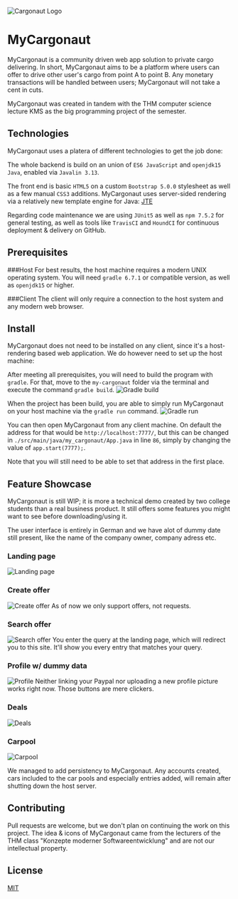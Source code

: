 ![Cargonaut Logo](./mockups/img/logo.png)
# MyCargonaut
MyCargonaut is a community driven web app solution to private cargo delivering. In short, MyCargonaut aims to be a
platform where users can offer to drive other user's cargo from point A to point B. Any monetary transactions will be
handled between users; MyCargonaut will not take a cent in cuts.

MyCargonaut was created in tandem with the THM computer science lecture KMS as the big programming project of the 
semester.

## Technologies

MyCargonaut uses a platera of different technologies to get the job done:

The whole backend is build on an union of `ES6 JavaScript` and `openjdk15 Java`, enabled via `Javalin 3.13`.

The front end is basic `HTML5` on a custom `Bootstrap 5.0.0` stylesheet as well as a few manual 
`CSS3` additions. MyCargonaut uses server-sided rendering via a relatively new template engine for Java: 
[JTE](https://github.com/casid/jte)

Regarding code maintenance we are using `JUnit5` as well as `npm 7.5.2` for general testing, as well as tools like 
`TravisCI` and `HoundCI` for continuous deployment & delivery on GitHub.

## Prerequisites

###Host
For best results, the host machine requires a modern UNIX operating system. You will need `gradle 6.7.1` or compatible 
version, as well as `openjdk15` or higher.

###Client
The client will only require a connection to the host system and any modern web browser.

## Install

MyCargonaut does not need to be installed on any client, since it's a host-rendering based web application. 
We do however need to set up the host machine:

After meeting all prerequisites, you will need to build the program with `gradle`. For that, move to the `my-cargonaut`
folder via the terminal and execute the command `gradle build`.
![Gradle build](./mockups/readme/gradleBuild.png)

When the project has been build, you are able to simply run MyCargonaut on your host machine via the `gradle run` 
command. ![Gradle run](./mockups/readme/gradle_run.png)

You can then open MyCargonaut from any client machine. On default the address for that would be `http://localhost:7777/`,
but this can be changed in `./src/main/java/my_cargonaut/App.java` in line `86`, simply by changing the value of 
`app.start(7777);`.

Note that you will still need to be able to set that address in the first place.

## Feature Showcase

MyCargonaut is still WIP; it is more a technical demo created by two college students than a real business product.
It still offers some features you might want to see before downloading/using it.

The user interface is entirely in German and we have alot of dummy date still present, like the name of the company 
owner, company adress etc.

### Landing page
![Landing page](mockups/readme/landing.PNG)

### Create offer
![Create offer](./mockups/readme/create.PNG)
As of now we only support offers, not requests.

### Search offer
![Search offer](./mockups/readme/Search.PNG)
You enter the query at the landing page, which will redirect you to this site. It'll show you every entry that matches your
query.

### Profile w/ dummy data
![Profile](./mockups/readme/profile.PNG)
Neither linking your Paypal nor uploading a new profile picture works right now. Those buttons are mere clickers.

### Deals
![Deals](./mockups/readme/deals.PNG)

### Carpool
![Carpool](./mockups/readme/cars.PNG)

We managed to add persistency to MyCargonaut. Any accounts created, cars included to the car pools and especially 
entries added, will remain after shutting down the host server. 

## Contributing
Pull requests are welcome, but we don't plan on continuing the work on this project. The idea & icons of MyCargonaut 
came from the lecturers of the THM class "Konzepte moderner Softwareentwicklung" and are not our intellectual property.

## License
[MIT](https://choosealicense.com/licenses/mit/)